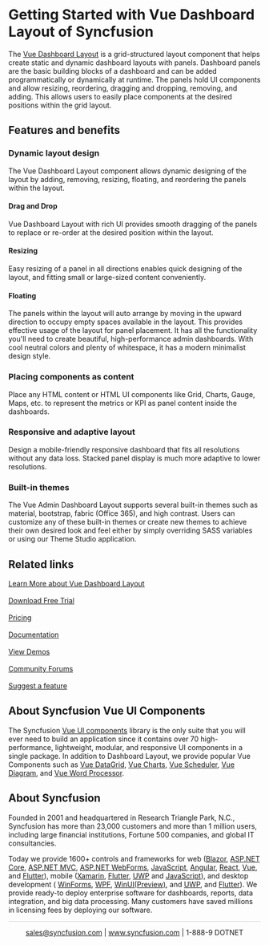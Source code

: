 # Getting Started with Vue Dashboard Layout of Syncfusion

The [Vue Dashboard Layout](https://www.syncfusion.com/vue-ui-components/vue-dashboard-layout?utm_source=github&utm_medium=listing&utm_campaign=vue-dashboard-layout-github-samples) is a grid-structured layout component that helps create static and dynamic dashboard layouts with panels. Dashboard panels are the basic building blocks of a dashboard and can be added programmatically or dynamically at runtime. The panels hold UI components and allow resizing, reordering, dragging and dropping, removing, and adding. This allows users to easily place components at the desired positions within the grid layout. 

## Features and benefits

### Dynamic layout design

The Vue Dashboard Layout component allows dynamic designing of the layout by adding, removing, resizing, floating, and reordering the panels within the layout.

#### Drag and Drop

Vue Dashboard Layout with rich UI provides smooth dragging of the panels to replace or re-order at the desired position within the layout.

#### Resizing

Easy resizing of a panel in all directions enables quick designing of the layout, and fitting small or large-sized content conveniently.

#### Floating

The panels within the layout will auto arrange by moving in the upward direction to occupy empty spaces available in the layout. This provides effective usage of the layout for panel placement. It has all the functionality you'll need to create beautiful, high-performance admin dashboards. With cool neutral colors and plenty of whitespace, it has a modern minimalist design style.

### Placing components as content

Place any HTML content or HTML UI components like Grid, Charts, Gauge, Maps, etc. to represent the metrics or KPI as panel content inside the dashboards.

### Responsive and adaptive layout

Design a mobile-friendly responsive dashboard that fits all resolutions without any data loss. Stacked panel display is much more adaptive to lower resolutions.

### Built-in themes

The Vue Admin Dashboard Layout supports several built-in themes such as material, bootstrap, fabric (Office 365), and high contrast. Users can customize any of these built-in themes or create new themes to achieve their own desired look and feel either by simply overriding SASS variables or using our Theme Studio application.

## Related links

[Learn More about Vue Dashboard Layout](https://www.syncfusion.com/vue-ui-components/vue-dashboard-layout?utm_source=github&utm_medium=listing&utm_campaign=vue-dashboard-layout-github-samples) <br/><br/>
[Download Free Trial](https://www.syncfusion.com/downloads?utm_source=github&utm_medium=listing&utm_campaign=vue-dashboard-layout-github-samples) <br/><br/>
[Pricing](https://www.syncfusion.com/sales/products/vue?utm_source=github&utm_medium=listing&utm_campaign=vue-dashboard-layout-github-samples) <br/><br/>
[Documentation](https://ej2.syncfusion.com/vue/documentation/dashboard-layout/getting-started/?utm_source=github&utm_medium=listing&utm_campaign=vue-dashboard-layout-github-samples) <br/><br/>
[View Demos](https://ej2.syncfusion.com/vue/demos/?utm_source=github&utm_medium=listing&utm_campaign=vue-dashboard-layout-github-samples#/material/dashboard-layout/default.html) <br/><br/>
[Community Forums](https://www.syncfusion.com/forums/vue/dashboard-layout?utm_source=github&utm_medium=listing&utm_campaign=vue-dashboard-layout-github-samples) <br/><br/>
[Suggest a feature](https://www.syncfusion.com/feedback/vue?utm_source=github&utm_medium=listing&utm_campaign=vue-dashboard-layout-github-samples)

## About Syncfusion Vue UI Components

The Syncfusion [Vue UI components](https://www.syncfusion.com/vue-ui-components?utm_source=github&utm_medium=listing&utm_campaign=vue-dashboard-layout-github-samples) library is the only suite that you will ever need to build an application since it contains over 70 high-performance, lightweight, modular, and responsive UI components in a single package. In addition to Dashboard Layout, we provide popular Vue Components such as [Vue DataGrid](https://www.syncfusion.com/vue-ui-components/vue-grid?utm_source=github&utm_medium=listing&utm_campaign=vue-dashboard-layout-github-samples), [Vue Charts](https://www.syncfusion.com/vue-ui-components/vue-charts?utm_source=github&utm_medium=listing&utm_campaign=vue-dashboard-layout-github-samples), [Vue Scheduler](https://www.syncfusion.com/vue-ui-components/vue-scheduler?utm_source=github&utm_medium=listing&utm_campaign=vue-dashboard-layout-github-samples), [Vue Diagram](https://www.syncfusion.com/vue-ui-components/vue-diagram?utm_source=github&utm_medium=listing&utm_campaign=vue-dashboard-layout-github-samples), and [Vue Word Processor](https://www.syncfusion.com/vue-ui-components/vue-word-processor?utm_source=github&utm_medium=listing&utm_campaign=vue-dashboard-layout-github-samples).

## About Syncfusion

Founded in 2001 and headquartered in Research Triangle Park, N.C., Syncfusion has more than 23,000 customers and more than 1 million users, including large financial institutions, Fortune 500 companies, and global IT consultancies.

Today we provide 1600+ controls and frameworks for web ([Blazor](https://www.syncfusion.com/blazor-components?utm_source=github&utm_medium=listing&utm_campaign=vue-dashboard-layout-github-samples), [ASP.NET Core](https://www.syncfusion.com/aspnet-core-ui-controls?utm_source=github&utm_medium=listing&utm_campaign=vue-dashboard-layout-github-samples), 
[ASP.NET MVC](https://www.syncfusion.com/aspnet-mvc-ui-controls?utm_source=github&utm_medium=listing&utm_campaign=vue-dashboard-layout-github-samples), [ASP.NET WebForms](https://www.syncfusion.com/jquery/aspnet-web-forms-ui-controls?utm_source=github&utm_medium=listing&utm_campaign=vue-dashboard-layout-github-samples), [JavaScript](https://www.syncfusion.com/javascript-ui-controls?utm_source=github&utm_medium=listing&utm_campaign=vue-dashboard-layout-github-samples), [Angular](https://www.syncfusion.com/angular-ui-components?utm_source=github&utm_medium=listing&utm_campaign=vue-dashboard-layout-github-samples), 
[React](https://www.syncfusion.com/react-ui-components?utm_source=github&utm_medium=listing&utm_campaign=vue-dashboard-layout-github-samples), [Vue](https://www.syncfusion.com/vue-ui-components?utm_source=github&utm_medium=listing&utm_campaign=vue-dashboard-layout-github-samples), and [Flutter](https://www.syncfusion.com/flutter-widgets?utm_source=github&utm_medium=listing&utm_campaign=vue-dashboard-layout-github-samples)), mobile ([Xamarin](https://www.syncfusion.com/xamarin-ui-controls?utm_source=github&utm_medium=listing&utm_campaign=vue-dashboard-layout-github-samples), [Flutter](https://www.syncfusion.com/flutter-widgets?utm_source=github&utm_medium=listing&utm_campaign=vue-dashboard-layout-github-samples), [UWP](https://www.syncfusion.com/uwp-ui-controls?utm_source=github&utm_medium=listing&utm_campaign=vue-dashboard-layout-github-samples) and 
[JavaScript](https://www.syncfusion.com/javascript-ui-controls?utm_source=github&utm_medium=listing&utm_campaign=vue-dashboard-layout-github-samples)), and desktop development (
[WinForms](https://www.syncfusion.com/winforms-ui-controls?utm_source=github&utm_medium=listing&utm_campaign=vue-dashboard-layout-github-samples), [WPF](https://www.syncfusion.com/wpf-ui-controls?utm_source=github&utm_medium=listing&utm_campaign=vue-dashboard-layout-github-samples), [WinUI(Preview)](https://www.syncfusion.com/winui-controls?utm_source=github&utm_medium=listing&utm_campaign=vue-dashboard-layout-github-samples), and [UWP](https://www.syncfusion.com/uwp-ui-controls?utm_source=github&utm_medium=listing&utm_campaign=vue-dashboard-layout-github-samples), and [Flutter](https://www.syncfusion.com/flutter-widgets?utm_source=github&utm_medium=listing&utm_campaign=vue-dashboard-layout-github-samples)). We provide ready-to deploy enterprise software for dashboards, reports, data integration, and big data processing. Many customers have saved millions in licensing fees by deploying our software.

<hr style="height:0.3px;border:none;color:lightgrey;background-color:lightgrey;" />

<p align="center">
  <a href="mailto:sales@syncfusion.com?Subject=Syncfusion Vue Dashboard Layout - Github" target="_top">sales@syncfusion.com</a> | <a href="https://www.syncfusion.com?utm_source=github&utm_medium=listing&utm_campaign=vue-dashboard-layout-github-samples">www.syncfusion.com</a> | 1-888-9 DOTNET <br>
</p>
